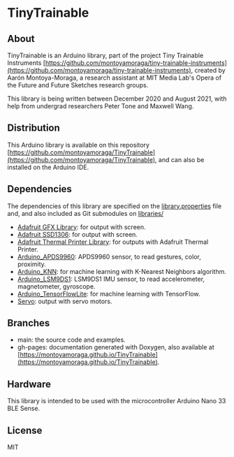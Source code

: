 # TinyTrainable

## About

TinyTrainable is an Arduino library, part of the project Tiny Trainable Instruments [https://github.com/montoyamoraga/tiny-trainable-instruments](https://github.com/montoyamoraga/tiny-trainable-instruments), created by Aarón Montoya-Moraga, a research assistant at MIT Media Lab's Opera of the Future and Future Sketches research groups.

This library is being written between December 2020 and August 2021, with help from undergrad researchers Peter Tone and Maxwell Wang.

## Distribution

This Arduino library is available on this repository [https://github.com/montoyamoraga/TinyTrainable](https://github.com/montoyamoraga/TinyTrainable), and can also be installed on the Arduino IDE.

## Dependencies

The dependencies of this library are specified on the [library.properties](library.properties) file and, and also included as Git submodules on [libraries/](libraries/)

* [Adafruit GFX Library](https://github.com/adafruit/Adafruit-GFX-Library): for output with screen.
* [Adafruit SSD1306](https://github.com/adafruit/Adafruit_SSD1306): for output with screen.
* [Adafruit Thermal Printer Library](https://github.com/adafruit/Adafruit-Thermal-Printer-Library): for outputs with Adafruit Thermal Printer.
* [Arduino_APDS9960](https://github.com/arduino-libraries/Arduino_APDS9960): APDS9960 sensor, to read gestures, color, proximity.
* [Arduino_KNN](https://github.com/arduino-libraries/Arduino_KNN): for machine learning with K-Nearest Neighbors algorithm.
* [Arduino_LSM9DS1](https://github.com/arduino-libraries/Arduino_LSM9DS1): LSM9DS1 IMU sensor, to read accelerometer, magnetometer, gyroscope.
* [Arduino_TensorFlowLite](https://www.arduino.cc/reference/en/libraries/arduino_tensorflowlite/): for machine learning with TensorFlow.
* [Servo](https://github.com/arduino-libraries/Servo): output with servo motors.

## Branches

* main: the source code and examples.
* gh-pages: documentation generated with Doxygen, also available at [https://montoyamoraga.github.io/TinyTrainable](https://montoyamoraga.github.io/TinyTrainable).

## Hardware

This library is intended to be used with the microcontroller Arduino Nano 33 BLE Sense.

## License

MIT
